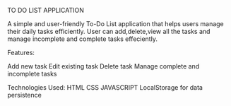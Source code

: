 TO DO LIST APPLICATION

A simple and user-friendly To-Do List application that helps users manage their daily tasks efficiently. 
User can add,delete,view all the tasks and manage incomplete and complete tasks effeciently.

Features:


Add new task
Edit existing task
Delete task
Manage complete and incomplete tasks

Technologies Used:
HTML
CSS
JAVASCRIPT
LocalStorage for data persistence

